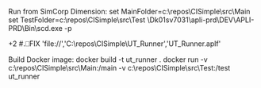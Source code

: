 Run from SimCorp Dimension:
set MainFolder=c:\repos\CISimple\src\Main
set TestFolder=c:\repos\CISimple\src\Test
\\Dk01sv7031\apli-prd\DEV\APLI-PRD\Bin\scd.exe -p

 +2 #.⎕FIX 'file://','C:\repos\CISimple\UT_Runner\','UT_Runner.aplf'

Build Docker image:
  docker build -t ut_runner .
  docker run -v c:\repos\CISimple\src\Main:/main -v c:\repos\CISimple\src\Test:/test ut_runner